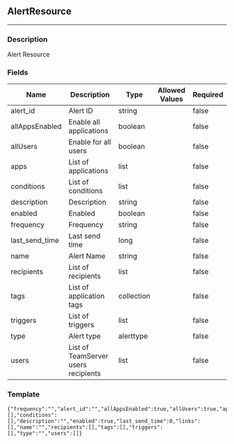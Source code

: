 ## AlertResource
---
### Description
Alert Resource
### Fields
| Name | Description | Type | Allowed Values | Required |
| ---- | ----------- | ---- | -------------- | -------- |
| alert_id | Alert ID | string |  | false |
| allAppsEnabled | Enable all applications | boolean |  | false |
| allUsers | Enable for all users | boolean |  | false |
| apps | List of applications | list |  | false |
| conditions | List of conditions | list |  | false |
| description | Description | string |  | false |
| enabled | Enabled | boolean |  | false |
| frequency | Frequency | string |  | false |
| last_send_time | Last send time | long |  | false |
| name | Alert Name | string |  | false |
| recipients | List of recipients | list |  | false |
| tags | List of application tags | collection |  | false |
| triggers | List of triggers | list |  | false |
| type | Alert type | alerttype |  | false |
| users | List of TeamServer users recipients | list |  | false |
### Template
```
{"frequency":"","alert_id":"","allAppsEnabled":true,"allUsers":true,"apps":[],"conditions":[],"description":"","enabled":true,"last_send_time":0,"links":[],"name":"","recipients":[],"tags":[],"triggers":[],"type":"","users":[]}
```
